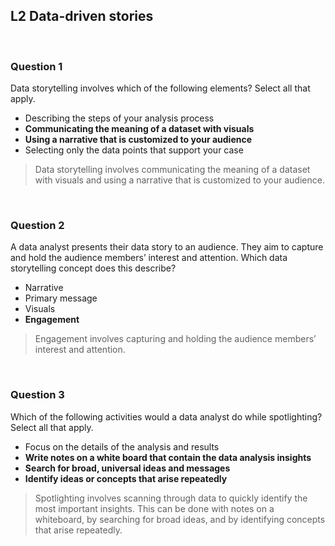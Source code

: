 ## L2 Data-driven stories

&nbsp;

### Question 1

Data storytelling involves which of the following elements? Select all that apply.

* Describing the steps of your analysis process
* **Communicating the meaning of a dataset with visuals**
* **Using a narrative that is customized to your audience**
* Selecting only the data points that support your case

> Data storytelling involves communicating the meaning of a dataset with visuals and using a narrative that is customized to your audience.

&nbsp;

### Question 2

A data analyst presents their data story to an audience. They aim to capture and hold the audience members’ interest and attention. Which data storytelling concept does this describe?

* Narrative
* Primary message
* Visuals
* **Engagement**

> Engagement involves capturing and holding the audience members’ interest and attention.

&nbsp;

### Question 3

Which of the following activities would a data analyst do while spotlighting? Select all that apply.

* Focus on the details of the analysis and results
* **Write notes on a white board that contain the data analysis insights**
* **Search for broad, universal ideas and messages**
* **Identify ideas or concepts that arise repeatedly**

> Spotlighting involves scanning through data to quickly identify the most important insights. This can be done with notes on a whiteboard, by searching for broad ideas, and by identifying concepts that arise repeatedly.